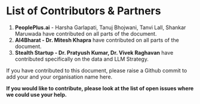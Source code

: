 # List of Contributors & Partners

1. **PeoplePlus.ai** - Harsha Garlapati, Tanuj Bhojwani, Tanvi Lall, Shankar Maruwada have contributed on all parts of the document.
2. **AI4Bharat - Dr. Mitesh Khapra** have contributed on all parts of the document.
3. **Stealth Startup - Dr. Pratyush Kumar, Dr. Vivek Raghavan** have contributed specifically on the data and LLM Strategy.



If you have contributed to this document, please raise a Github commit to add your and your organisation name here.



**If you would like to contribute, please look at the list of open issues where we could use your help.**







